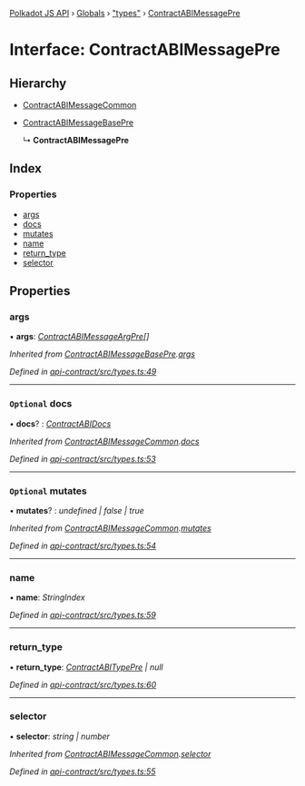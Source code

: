 [Polkadot JS API](../README.md) › [Globals](../globals.md) › ["types"](../modules/_types_.md) › [ContractABIMessagePre](_types_.contractabimessagepre.md)

# Interface: ContractABIMessagePre

## Hierarchy

* [ContractABIMessageCommon](_types_.contractabimessagecommon.md)

* [ContractABIMessageBasePre](_types_.contractabimessagebasepre.md)

  ↳ **ContractABIMessagePre**

## Index

### Properties

* [args](_types_.contractabimessagepre.md#args)
* [docs](_types_.contractabimessagepre.md#optional-docs)
* [mutates](_types_.contractabimessagepre.md#optional-mutates)
* [name](_types_.contractabimessagepre.md#name)
* [return_type](_types_.contractabimessagepre.md#return_type)
* [selector](_types_.contractabimessagepre.md#selector)

## Properties

###  args

• **args**: *[ContractABIMessageArgPre](../modules/_types_.md#contractabimessageargpre)[]*

*Inherited from [ContractABIMessageBasePre](_types_.contractabimessagebasepre.md).[args](_types_.contractabimessagebasepre.md#args)*

*Defined in [api-contract/src/types.ts:49](https://github.com/polkadot-js/api/blob/fbbbcd2612/packages/api-contract/src/types.ts#L49)*

___

### `Optional` docs

• **docs**? : *[ContractABIDocs](../modules/_types_.md#contractabidocs)*

*Inherited from [ContractABIMessageCommon](_types_.contractabimessagecommon.md).[docs](_types_.contractabimessagecommon.md#optional-docs)*

*Defined in [api-contract/src/types.ts:53](https://github.com/polkadot-js/api/blob/fbbbcd2612/packages/api-contract/src/types.ts#L53)*

___

### `Optional` mutates

• **mutates**? : *undefined | false | true*

*Inherited from [ContractABIMessageCommon](_types_.contractabimessagecommon.md).[mutates](_types_.contractabimessagecommon.md#optional-mutates)*

*Defined in [api-contract/src/types.ts:54](https://github.com/polkadot-js/api/blob/fbbbcd2612/packages/api-contract/src/types.ts#L54)*

___

###  name

• **name**: *StringIndex*

*Defined in [api-contract/src/types.ts:59](https://github.com/polkadot-js/api/blob/fbbbcd2612/packages/api-contract/src/types.ts#L59)*

___

###  return_type

• **return_type**: *[ContractABITypePre](_types_.contractabitypepre.md) | null*

*Defined in [api-contract/src/types.ts:60](https://github.com/polkadot-js/api/blob/fbbbcd2612/packages/api-contract/src/types.ts#L60)*

___

###  selector

• **selector**: *string | number*

*Inherited from [ContractABIMessageCommon](_types_.contractabimessagecommon.md).[selector](_types_.contractabimessagecommon.md#selector)*

*Defined in [api-contract/src/types.ts:55](https://github.com/polkadot-js/api/blob/fbbbcd2612/packages/api-contract/src/types.ts#L55)*
